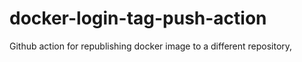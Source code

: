 # docker-login-tag-push-action
Github action for republishing docker image to a different repository,
